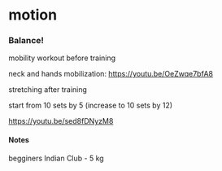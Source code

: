 # motion

### Balance!


mobility workout before training

neck and hands mobilization:
<https://youtu.be/OeZwqe7bfA8>

stretching after training

start from 10 sets by 5 (increase to 10 sets by 12)

<https://youtu.be/sed8fDNyzM8>

#### Notes

begginers Indian Club - 5 kg
